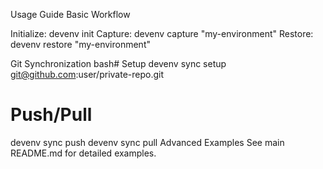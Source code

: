 Usage Guide
Basic Workflow

Initialize: devenv init
Capture: devenv capture "my-environment"
Restore: devenv restore "my-environment"

Git Synchronization
bash# Setup
devenv sync setup git@github.com:user/private-repo.git

# Push/Pull
devenv sync push
devenv sync pull
Advanced Examples
See main README.md for detailed examples.

